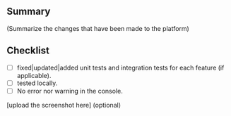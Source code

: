 ## Summary
(Summarize the changes that have been made to the platform)
## Checklist
- [ ] fixed|updated|added unit tests and integration tests for each feature (if applicable).
- [ ] tested locally.
- [ ] No error nor warning in the console.

[upload the screenshot here] (optional)

